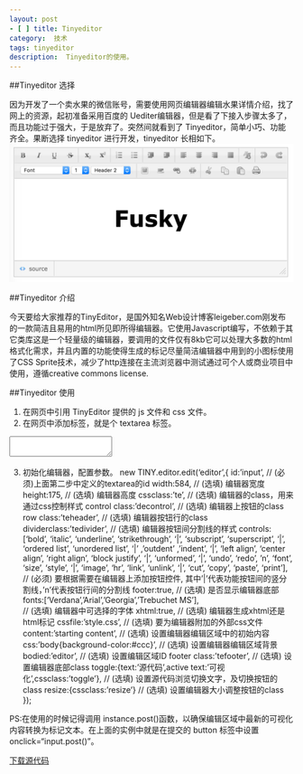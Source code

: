 ```yaml
---
layout: post
- [ ] title: Tinyeditor
category:  技术
tags: tinyeditor
description:  Tinyeditor的使用。
---
```


##Tinyeditor  选择
  
因为开发了一个卖水果的微信账号，需要使用网页编辑器编辑水果详情介绍，找了网上的资源，起初准备采用百度的 Uediter编辑器，但是看了下接入步骤太多了，而且功能过于强大，于是放弃了。突然间就看到了 Tinyeditor，简单小巧、功能齐全。果断选择 tinyeditor 进行开发，tinyeditor 长相如下。
![tinyeditor](https://raw.githubusercontent.com/fusky/fusky.github.io/master/public/img/tinyeditor.png)

##Tinyeditor 介绍

今天要给大家推荐的TinyEditor，是国外知名Web设计博客leigeber.com刚发布的一款简洁且易用的html所见即所得编辑器。它使用Javascript编写，不依赖于其它类库这是一个轻量级的编辑器，要调用的文件仅有8kb它可以处理大多数的html格式化需求，并且内置的功能使得生成的标记尽量简洁编辑器中用到的小图标使用了CSS Sprite技术，减少了http连接在主流浏览器中测试通过可个人或商业项目中使用，遵循creative commons license.

##Tinyeditor 使用

1. 在网页中引用 TinyEditor 提供的 js 文件和 css 文件。
2. 在网页中添加标签，就是个 textarea 标签。
  <textarea id=“input” style=“width:400px; height:200px”></textarea>
3. 初始化编辑器，配置参数。
	new TINY.editor.edit(‘editor’,{
		id:’input’, 
	// (必须)上面第二步中定义的textarea的id
		width:584, 
	// (选填) 编辑器宽度
		height:175,
	 // (选填) 编辑器高度
		cssclass:’te’,
	 // (选填) 编辑器的class，用来通过css控制样式
		control class:’decontrol’,
	 // (选填) 编辑器上按钮的class
		row class:’teheader’,
	 // (选填) 编辑器按钮行的class
		dividerclass:’tedivider’, 
	// (选填) 编辑器按钮间分割线的样式
		controls:[‘bold’, ‘italic’, ‘underline’, ‘strikethrough’, ‘|’, ‘subscript’, ‘superscript’, ‘|’, ‘ordered list’, ‘unordered list’, ‘|’ ,’outdent’ ,’indent’, ‘|’, ‘left align’, ‘center align’, ‘right align’, ‘block justify’, ‘|’, ‘unformed’, ‘|’, ‘undo’, ‘redo’, ’n’, ‘font’, ‘size’, ‘style’, ‘|’, ‘image’, ‘hr’, ‘link’, ‘unlink’, ‘|’, ‘cut’, ‘copy’, ‘paste’, ‘print’],
	 // (必须) 要根据需要在编辑器上添加按钮控件, 其中’|’代表功能按钮间的竖分割线，’n’代表按钮行间的分割线
		footer:true, 
	// (选填) 是否显示编辑器底部
		fonts:[‘Verdana’,’Arial’,’Georgia’,’Trebuchet MS’],  
	// (选填) 编辑器中可选择的字体
		xhtml:true, 
	// (选填) 编辑器生成xhtml还是html标记
		cssfile:’style.css’, 
	// (选填) 要为编辑器附加的外部css文件
		content:’starting content’, 
	// (选填) 设置编辑器编辑区域中的初始内容
		css:’body{background-color:#ccc}’,
	 // (选填) 设置编辑器编辑区域背景
		bodied:’editor’, 
	// (选填) 设置编辑区域ID
		footer class:’tefooter’, 
	// (选填) 设置编辑器底部class
		toggle:{text:’源代码’,active text:’可视化’,cssclass:’toggle’},
	 // (选填) 设置源代码浏览切换文字，及切换按钮的class
		resize:{cssclass:’resize’} 
	// (选填) 设置编辑器大小调整按钮的class
	});

PS:在使用的时候记得调用 instance.post()函数，以确保编辑区域中最新的可视化内容转换为标记文本。在上面的实例中就是在提交的 button 标签中设置 onclick=“input.post()”。

[下载源代码](http://www.websbook.com/upimg/allimg/100224/tinyeditor.zip)